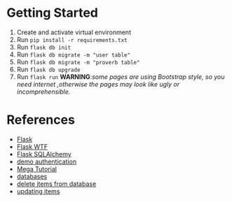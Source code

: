 # Getting Started

1. Create and activate virtual environment
2. Run `pip install -r requirements.txt`
3. Run `flask db init`
4. Run `flask db migrate -m "user table"`
5. Run `flask db migrate -m "proverb table"`
6. Run `flask db upgrade`
7. Run `flask run`
   **WARNING**:_some pages are using Bootstrap style, so you need internet ,otherwise the pages may look like ugly or incomprehensible._

# References

- [Flask](https://flask.palletsprojects.com/en/1.1.x/)
- [Flask WTF](https://flask-wtf.readthedocs.io/)
- [Flask SQLAlchemy](https://flask-sqlalchemy.palletsprojects.com/en/2.x/)
- [demo authentication](https://github.com/innomadic/flask_authentication_demo)
- [Mega Tutorial](https://github.com/innomadic/flask_authentication_demo)
- [databases](https://blog.miguelgrinberg.com/post/the-flask-mega-tutorial-part-iv-database)
- [delete items from database](https://www.youtube.com/watch?v=w_VHabMAM1c)
- [updating items ](https://github.com/innomadic/todo_web/tree/main/app)
